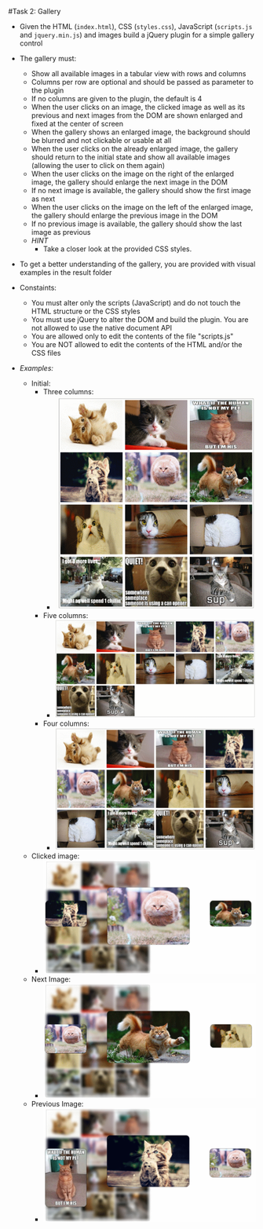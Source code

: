 #Task 2: Gallery

* Given the HTML (`index.html`), CSS (`styles.css`), JavaScript (`scripts.js` and `jquery.min.js`) and images build a jQuery plugin for a simple gallery control
* The gallery must:
  * Show all available images in a tabular view with rows and columns
  * Columns per row are optional and should be passed as parameter to the plugin
  * If no columns are given to the plugin, the default is 4
  * When the user clicks on an image, the clicked image as well as its previous and next images from the DOM are shown enlarged and fixed at the center of screen
  * When the gallery shows an enlarged image, the background should be blurred and not clickable or usable at all
  * When the user clicks on the already enlarged image, the gallery should return to the initial state and show all available images (allowing the user to click on them again)
  * When the user clicks on the image on the right of the enlarged image, the gallery should enlarge the next image in the DOM
  * If no next image is available, the gallery should show the first image as next
  * When the user clicks on the image on the left of the enlarged image, the gallery should enlarge the previous image in the DOM
  * If no previous image is available, the gallery should show the last image as previous
  * _HINT_
    * Take a closer look at the provided CSS styles.
* To get a better understanding of the gallery, you are provided with visual examples in the result folder
  
  
* Constaints:
  * You must alter only the scripts (JavaScript) and do not touch the HTML structure or the CSS styles
  * You must use jQuery to alter the DOM and build the plugin. You are not allowed to use the native document API
  * You are allowed only to edit the contents of the file "scripts.js"
  * You are NOT allowed to edit the contents of the HTML and/or the CSS files
  
  
* _Examples:_
  * Initial:
    * Three columns:
      * <img src="Gallery/result/1.1. initial-three-columns.png" width="450" />
    * Five columns:    
      * <img src="Gallery/result/1.2. initial-five-columns.png" width="450" />
    * Four columns:
      * <img src="Gallery/result/1.3. initial-four-columns.png" width="450" />    
  * Clicked image:  
    * <img src="Gallery/result/2. clicked-picture.png" width="450" />
  * Next Image:
    * <img src="Gallery/result/3. next-picture.png" width="450" />
  * Previous Image:
    * <img src="Gallery/result/4. previous-picture.png" width="450" />
  
